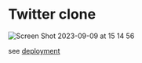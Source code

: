 # Twitter clone

![Screen Shot 2023-09-09 at 15 14 56](https://github.com/RashJrEdmund/twitter-clone/assets/116172031/97bdb9da-676e-469f-b24e-f9543c134fe1)

see [deployment](https://twitter-clone-nnqcs47w0-rashjredmund.vercel.app/)
